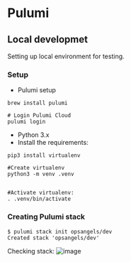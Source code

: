 
# Pulumi
## Local developmet

Setting up local environment for testing.

### Setup

- Pulumi setup

```shell
brew install pulumi

# Login Pulumi Cloud
pulumi login
```

- Python 3.x
- Install the requirements:

```shell
pip3 install virtualenv

#Create virtualenv
python3 -m venv .venv


#Activate virtualenv:
. .venv/bin/activate
```

### Creating Pulumi  stack

```shell
$ pulumi stack init opsangels/dev
Created stack 'opsangels/dev'
```
Checking stack:
![image](https://github.com/lexopsangels/automlops/assets/54945914/574ae1a7-9629-4533-b673-b78de22a0863)
